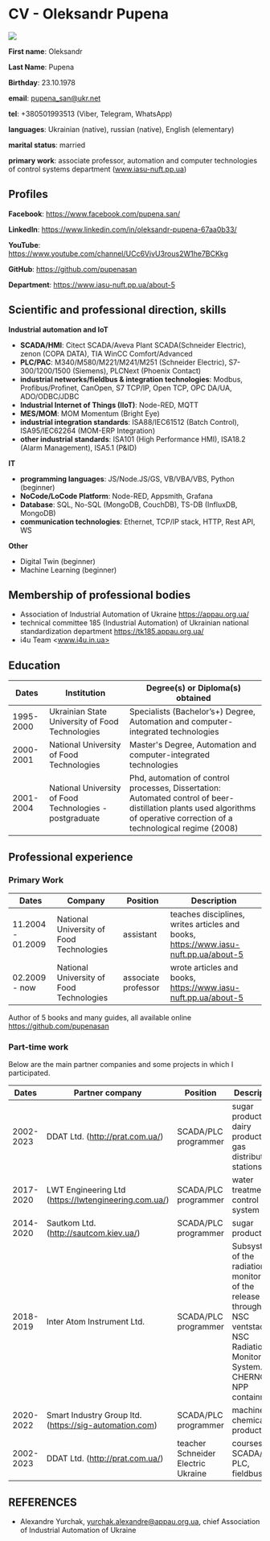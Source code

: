 # CV - Oleksandr Pupena

![](foto.jpg)

**First name**: Oleksandr  

**Last Name**: Pupena

**Birthday**: 23.10.1978

**email**: pupena_san@ukr.net

**tel**: +380501993513 (Viber, Telegram, WhatsApp)

**languages**: Ukrainian (native), russian (native), English (elementary)

**marital status**: married

**primary work**: associate professor, automation and computer technologies of control systems department (www.iasu-nuft.pp.ua)

## Profiles 

**Facebook**: <https://www.facebook.com/pupena.san/>

**LinkedIn**: <https://www.linkedin.com/in/oleksandr-pupena-67aa0b33/>

**YouTube**: <https://www.youtube.com/channel/UCc6VjvU3rous2W1he7BCKkg>

**GitHub**: <https://github.com/pupenasan>

**Department**: <https://www.iasu-nuft.pp.ua/about-5> 

## Scientific and professional direction, skills

**Industrial automation and IoT**

- **SCADA/HMI**: Citect SCADA/Aveva Plant SCADA(Schneider Electric), zenon (COPA DATA), TIA WinCC Comfort/Advanced
- **PLC/PAC**: M340/M580/M221/M241/M251 (Schneider Electric), S7-300/1200/1500 (Siemens), PLCNext (Phoenix Contact)
- **industrial networks/fieldbus & integration technologies**: Modbus, Profibus/Profinet, CanOpen, S7 TCP/IP, Open TCP, OPC DA/UA, ADO/ODBC/JDBC
- **Industrial Internet of Things (IIoT)**: Node-RED, MQTT
- **MES/MOM**: MOM Momentum (Bright Eye)
- **industrial integration standards**: ISA88/IEC61512 (Batch Control), ISA95/IEC62264 (MOM-ERP Integration)
- **other industrial standards**: ISA101 (High Performance HMI), ISA18.2 (Alarm Management), ISA5.1 (P&ID)  

**IT**

- **programming languages**: JS/Node.JS/GS, VB/VBA/VBS, Python (beginner)
- **NoCode/LoCode Platform**: Node-RED, Appsmith, Grafana 
- **Database**: SQL, No-SQL (MongoDB, CouchDB), TS-DB (InfluxDB, MongoDB)
- **communication technologies**: Ethernet, TCP/IP stack, HTTP, Rest API, WS

**Other**

- Digital Twin (beginner)
- Machine Learning (beginner)

## Membership of professional bodies

- Association of Industrial Automation of Ukraine <https://appau.org.ua/>
- technical committee 185 (Industrial Automation) of Ukrainian national standardization department <https://tk185.appau.org.ua/>
- i4u Team <www.i4u.in.ua>

## Education

| Dates     | Institution                                             | Degree(s) or Diploma(s) obtained                             |
| --------- | ------------------------------------------------------- | ------------------------------------------------------------ |
| 1995-2000 | Ukrainian State University of Food Technologies         | Specialists (Bachelor’s+) Degree, Automation and computer-integrated technologies |
| 2000-2001 | National University of Food Technologies                | Master's Degree, Automation and computer-integrated technologies |
| 2001-2004 | National University of Food Technologies - postgraduate | Phd, automation of control processes, Dissertation:  Automated control of beer-distillation plants used algorithms of operative correction of a technological regime  (2008) |

## Professional experience 

### Primary Work

| Dates             | Company                                  | Position            | Description                                                  |
| ----------------- | ---------------------------------------- | ------------------- | ------------------------------------------------------------ |
| 11.2004 - 01.2009 | National University of Food Technologies | assistant           | teaches disciplines, writes articles and books, <https://www.iasu-nuft.pp.ua/about-5> |
| 02.2009 - now     | National University of Food Technologies | associate professor | wrote articles and books, <https://www.iasu-nuft.pp.ua/about-5> |

Author of 5 books and many guides, all available online <https://github.com/pupenasan>

### Part-time work

Below are the main partner companies and some projects in which I participated. 

| Dates     | Partner company                                          | Position                           | Description                                                  |
| --------- | -------------------------------------------------------- | ---------------------------------- | ------------------------------------------------------------ |
| 2002-2023 | DDAT Ltd. (<http://prat.com.ua/>)                        | SCADA/PLC programmer               | sugar production, dairy production, gas distribution stations |
| 2017-2020 | LWT Engineering Ltd (<https://lwtengineering.com.ua/>)   | SCADA/PLC programmer               | water treatment control system                               |
| 2014-2020 | Sautkom Ltd. (<http://sautcom.kiev.ua/>)                 | SCADA/PLC programmer               | sugar production                                             |
| 2018-2019 | Inter Atom  Instrument Ltd.                              | SCADA/PLC programmer               | Subsystem of  the radiation monitoring of the release through the NSC ventstack of NSC  Radiation Monitoring System. CHERNOBYL NPP containment |
| 2020-2022 | Smart Industry Group ltd. (<https://sig-automation.com>) | SCADA/PLC programmer               | machinery, chemical production                               |
| 2002-2023 | DDAT Ltd. (<http://prat.com.ua/>)                        | teacher Schneider Electric Ukraine | courses: SCADA/HMI, PLC, fieldbus, IIoT                      |

## REFERENCES

- Alexandre Yurchak, yurchak.alexandre@appau.org.ua, chief Association of Industrial Automation of Ukraine

